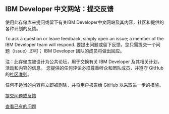 ## IBM Developer 中文网站：提交反馈 ##

使用此存储库来提问或留下有关IBM Developer中文网站及其内容，社区和提供的各种计划的反馈。

To ask a question or leave feedback, simply open an issue; a member of the IBM Developer team will respond.
要提出问题或留下反馈，您只需提交一个问题（issue）即可； IBM Developer 团队的成员将做出回应。


注：此存储库被设计为公共论坛，用于交换有关 IBM Developer 及其相关计划，活动和内容的信息。 您提供的任何评论必须尊重听众和团队成员，并遵守 GitHub 的[社区准则](https://help.github.com/en/articles/github-community-guidelines)。

任何不适当的内容将立即被删除，并将用户报告给 GitHub 以采取进一步的措施。

[提交问题或反馈](https://github.com/IBM/developer_zh/issues/new)

[查看已有的问题](https://github.com/IBM/developer_zh/issues)
